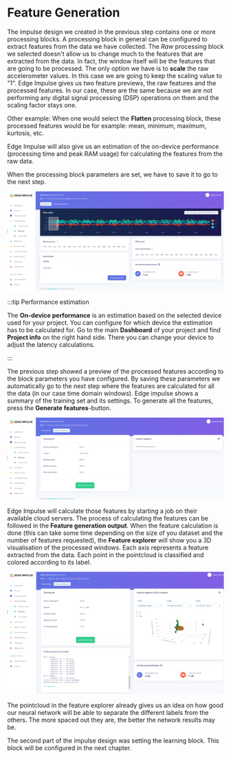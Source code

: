 # Feature Generation

The impulse design we created in the previous step contains one or more processing blocks. A processing block in general can be configured to extract features from the data we have collected. The *Raw* processing block we selected doesn't allow us to change much to the features that are extracted from the data. In fact, the window itself will be the features that are going to be processed. The only option we have is to **scale** the raw accelerometer values. In this case we are going to keep the scaling value to "1". Edge Impulse gives us two feature previews, the raw features and the processed features. In our case, these are the same because we are not performing any digital signal processing (DSP) operations on them and the scaling factor stays one.

Other example: When one would select the **Flatten** processing block, these processed features would be for example: mean, minimum, maximum, kurtosis, etc.

Edge Impulse will also give us an estimation of the on-device performance (processing time and peak RAM usage) for calculating the features from the raw data.

When the processing block parameters are set, we have to save it to go to the next step.

![Raw data settings](./img/ei_raw_data.png)

:::tip Performance estimation

The **On-device performance** is an estimation based on the selected device used for your project. You can configure for which device the estimation has to be calculated for. Go to the main **Dashboard** of your project and find **Project info** on the right hand side. There you can change your device to adjust the latency calculations.

:::

The previous step showed a preview of the processed features according to the block parameters you have configured. By saving these parameters we automatically go to the next step where the features are calculated for all the data (in our case time domain windows). Edge impulse shows a summary of the training set and its settings. To generate all the features, press the **Generate features**-button.

![Calculating raw data features](./img/ei_calc_features.png)

Edge Impulse will calculate those features by starting a job on their available cloud servers. The process of calculating the features can be followed in the **Feature generation output**. When the feature calculation is done (this can take some time depending on the size of you dataset and the number of features requested), the **Feature explorer** will show you a 3D visualisation of the processed windows. Each axis represents a feature extracted from the data. Each point in the pointcloud is classified and colored according to its label.

![Calculating raw data features](./img/ei_result_features.png)

The pointcloud in the feature explorer already gives us an idea on how good our neural network will be able to separate the different labels from the others. The more spaced out they are, the better the network results may be.

The second part of the impulse design was setting the learning block. This block will be configured in the next chapter.

